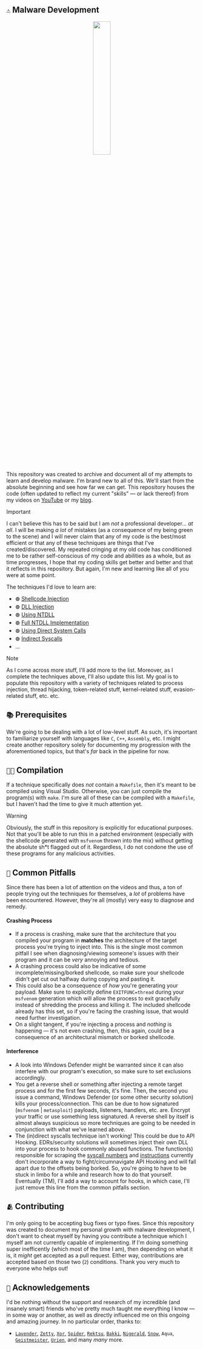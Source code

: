 ## `⚠️` Malware Development
<p align="center" width="100%">
    <img width="30%" src="https://user-images.githubusercontent.com/59679082/220690535-7516365f-3383-4385-b7b2-d511d8fb1d17.png"> 
</p>

This repository was created to archive and document all of my attempts to learn and develop malware. I'm brand new to all of this. We'll start from the absolute beginning and see how far we can get. This repository houses the code (often updated to reflect my current "skills" — or lack thereof) from my videos on [YouTube](https://youtube.com/@crr0ww) or my [blog](https://www.crow.rip). 

> [!Important]
> I can't believe this has to be said but I am _not_ a professional developer... _at all_. I will be making _a lot_ of mistakes (as a consequence of my being green to the scene) and I will never claim that any of my code is the best/most efficient or that any of these techniques are things that I've created/discovered. My repeated cringing at my old code has conditioned me to be rather self-conscious of my code and abilities as a whole, but as time progresses, I hope that my coding skills get better and better and that it reflects in this repository. But again, I'm new and learning like all of you were at some point.

The techniques I'd love to learn are:

- `🟢` [Shellcode Injection](https://www.crow.rip/crows-nest/mal/dev/inject/shellcode-injection) 
- `🟢` [DLL Injection](https://www.crow.rip/crows-nest/mal/dev/inject/dll-injection) 
- `🟢` [Using NTDLL](https://www.crow.rip/crows-nest/mal/dev/inject/ntapi-injection) 
- `🟢` [Full NTDLL Implementation](https://www.crow.rip/crows-nest/mal/dev/inject/ntapi-injection/complete-ntapi-implementation)
- `🟢` [Using Direct System Calls](https://www.crow.rip/crows-nest/mal/dev/inject/syscalls/direct-syscalls) 
- `🟢` [Indirect Syscalls](https://www.crow.rip/crows-nest/mal/dev/inject/syscalls/indirect-syscalls)
- ...

> [!Note]
> As I come across more stuff, I'll add more to the list. Moreover, as I complete the techniques above, I'll also update this list. My goal is to populate this repository with a variety of techniques related to process injection, thread hijacking, token-related stuff, kernel-related stuff, evasion-related stuff, etc. etc.

## `📚` Prerequisites
We're going to be dealing with a lot of low-level stuff. As such, it's important to familiarize yourself with languages like `C`, `C++`, `Assembly`, etc. I might create another repository solely for documenting my progression with the aforementioned topics, but that's _far_ back in the pipeline for now.

## `👨‍💻` Compilation
If a technique specifically does _not_ contain a `Makefile`, then it's meant to be compiled using Visual Studio. Otherwise, you can just compile the program(s) with `make`. I'm sure all of these can be compiled with a `Makefile`, but I haven't had the time to give it much attention yet.

> [!Warning]
> Obviously, the stuff in this repository is explicitly for educational purposes. Not that you'll be able to run this in a patched environment (especially with the shellcode generated with `msfvenom` thrown into the mix) without getting the absolute sh*t flagged out of it. Regardless, I do not condone the use of these programs for any malicious activities. 

## `🛑` Common Pitfalls
Since there has been a lot of attention on the videos and thus, a ton of people trying out the techniques for themselves, a _lot_ of problems have been encountered. However, they're all (mostly) very easy to diagnose and remedy.
#### Crashing Process
- If a process is crashing, make sure that the architecture that you compiled your program in **matches** the architecture of the target process you're trying to inject into. This is the single most common pitfall I see when diagnosing/viewing someone's issues with their program and it can be _very_ annoying and tedious.
- A crashing process could also be indicative of some incomplete/missing/borked shellcode, so make sure your shellcode didn't get cut out halfway during copying and pasting it.
- This could also be a consequence of _how_ you're generating your payload. Make sure to explicitly define `EXITFUNC=thread` during your `msfvenom` generation which will allow the process to exit gracefully instead of shredding the process and killing it. The included shellcode already has this set, so if you're facing the crashing issue, that would need further investigation.
- On a slight tangent, if you're injecting a process and _nothing_ is happening — it's not even crashing, then, this again, could be a consequence of an architectural mismatch or borked shellcode.
#### Interference
- A look into Windows Defender might be warranted since it can also interfere with our program's execution, so make sure to set exclusions accordingly.
- You get a reverse shell or something after injecting a remote target process and for the first few seconds, it's fine. Then, the second you issue a command, Windows Defender (or some other security solution) kills your process/connection. This can be due to how signatured (`msfvenom` | `metasploit`) payloads, listeners, handlers, etc. are. Encrypt your traffic or use something less signatured. A reverse shell by itself is almost always suspicious so more techniques are going to be needed in conjunction with what we've learned above.
- The (in)direct syscalls technique isn't working! This could be due to API Hooking. EDRs/security solutions will sometimes inject their own DLL into your process to hook commonly abused functions. The function(s) responsible for scraping the [syscall numbers](https://github.com/cr-0w/maldev/blob/dev/Direct%20Syscalls/injection.c#L11-L29) and [instructions](https://github.com/cr-0w/maldev/blob/dev/Indirect%20Syscalls/injection.c#L11-L42) currently don't incorporate a way to fight/circumnavigate API Hooking and will fall apart due to the offsets being borked. So, you're going to have to be stuck in limbo for a while and research how to do that yourself. Eventually (TM), I'll add a way to account for hooks, in which case, I'll just remove this line from the common pitfalls section. 

## `🫂` Contributing
I'm only going to be accepting bug fixes or typo fixes. Since this repository was created to document my personal growth with malware development, I don't want to cheat myself by having you contribute a technique which I myself am not currently capable of implementing. If I'm doing something super inefficently (which most of the time I am), then depending on what it is, it _might_ get accepted as a pull request. Either way, contributions are accepted based on those two (`2`) conditions. Thank you very much to everyone who helps out!

## `💖` Acknowledgements
I'd be nothing without the support and research of my incredible (and insanely smart) friends who've pretty much taught me everything I know — in some way or another, as well as directly influenced me on this ongoing and amazing journey. In no particular order, thanks to:
- [`Lavender`](https://github.com/Lavender-exe), [`Zetty`](https://github.com/Z3tty), [`Xor`](https://github.com/x0reaxeax), [`Spider`](https://twitter.com/C5pider), [`Rektsu`](https://twitter.com/rektsu1337), [`Bakki`](https://twitter.com/shubakki), [`Nigerald`](https://twitter.com/d_tranman), [`Snow`](https://twitter.com/never_unsealed), `Aqua`, [`Geistmeister`](https://twitter.com/tomiesghost_), [`Urien`](https://twitter.com/Uri3n), and many _many_ more.
